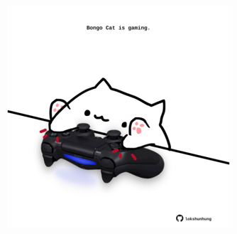 <!-- built at 21/04/2022, 16:00:59 UTC -->
<p align="center">
  <img width="500" height="500" src="./ReadmeImage.svg">
</p>
